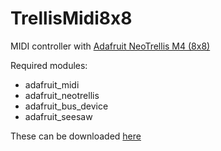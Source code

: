 # TrellisMidi8x8
MIDI controller with [Adafruit NeoTrellis M4 (8x8)](https://www.adafruit.com/product/1929)

Required modules:
 - adafruit_midi
 - adafruit_neotrellis
 - adafruit_bus_device
 - adafruit_seesaw

These can be downloaded [here](https://circuitpython.org/libraries) 
